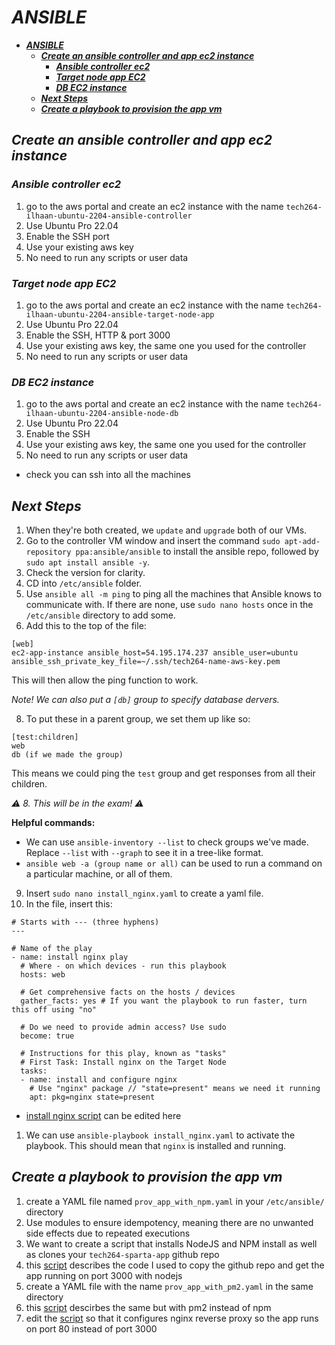 # ***ANSIBLE***
- [***ANSIBLE***](#ansible)
  - [***Create an ansible controller and app ec2 instance***](#create-an-ansible-controller-and-app-ec2-instance)
    - [***Ansible controller ec2***](#ansible-controller-ec2)
    - [***Target node app EC2***](#target-node-app-ec2)
    - [***DB EC2 instance***](#db-ec2-instance)
  - [***Next Steps***](#next-steps)
  - [***Create a playbook to provision the app vm***](#create-a-playbook-to-provision-the-app-vm)

## ***Create an ansible controller and app ec2 instance***
### ***Ansible controller ec2***
1. go to the aws portal and create an ec2 instance with the name `tech264-ilhaan-ubuntu-2204-ansible-controller`
2. Use Ubuntu Pro 22.04 
3. Enable the SSH port
4. Use your existing aws key
5. No need to run any scripts or user data

### ***Target node app EC2***
1. go to the aws portal and create an ec2 instance with the name `tech264-ilhaan-ubuntu-2204-ansible-target-node-app`
2. Use Ubuntu Pro 22.04 
3. Enable the SSH, HTTP & port 3000
4. Use your existing aws key, the same one you used for the controller
5. No need to run any scripts or user data

### ***DB EC2 instance***
1. go to the aws portal and create an ec2 instance with the name `tech264-ilhaan-ubuntu-2204-ansible-node-db`
2. Use Ubuntu Pro 22.04 
3. Enable the SSH
4. Use your existing aws key, the same one you used for the controller
5. No need to run any scripts or user data

- check you can ssh into all the machines

## ***Next Steps***
 
1. When they're both created, we `update` and `upgrade` both of our VMs.
2. Go to the controller VM window and insert the command `sudo apt-add-repository ppa:ansible/ansible` to install the ansible repo, followed by `sudo apt install ansible -y`.
3. Check the version for clarity.
4. CD into `/etc/ansible` folder.
5. Use `ansible all -m ping` to ping all the machines that Ansible knows to communicate with. If there are none, use `sudo nano hosts` once in the `/etc/ansible` directory to add some.
6. Add this to the top of the file:
 
```
[web]
ec2-app-instance ansible_host=54.195.174.237 ansible_user=ubuntu ansible_ssh_private_key_file=~/.ssh/tech264-name-aws-key.pem
```
This will then allow the ping function to work.
 
*Note! We can also put a `[db]` group to specify database dervers.*
 
8. To put these in a parent group, we set them up like so:
 
```
[test:children]
web
db (if we made the group)
```
 
This means we could ping the `test` group and get responses from all their children.
 
*⚠️ 8. This will be in the exam! ⚠️*
 
**Helpful commands:**
- We can use `ansible-inventory --list` to check groups we've made. Replace `--list` with `--graph` to see it in a tree-like format.
- `ansible web -a (group name or all)` can be used to run a command on a particular machine, or all of them.
 
9. Insert `sudo nano install_nginx.yaml` to create a yaml file.
10. In the file, insert this:
 
```
# Starts with --- (three hyphens)
---
 
# Name of the play
- name: install nginx play
  # Where - on which devices - run this playbook
  hosts: web
 
  # Get comprehensive facts on the hosts / devices
  gather_facts: yes # If you want the playbook to run faster, turn this off using "no"
 
  # Do we need to provide admin access? Use sudo
  become: true
 
  # Instructions for this play, known as "tasks"
  # First Task: Install nginx on the Target Node
  tasks:
  - name: install and configure nginx
    # Use "nginx" package // "state=present" means we need it running
    apt: pkg=nginx state=present
```
   - [install nginx script](./install_nginx.yaml) can be edited here
1.  We can use `ansible-playbook install_nginx.yaml` to activate the playbook. This should mean that `nginx` is installed and running.


## ***Create a playbook to provision the app vm***

1.  create a YAML file named `prov_app_with_npm.yaml` in your `/etc/ansible/` directory
2.  Use modules to ensure idempotency, meaning there are no unwanted side effects due to repeated executions
3.  We want to create a script that installs NodeJS and NPM install as well as clones your `tech264-sparta-app` github repo
4.  this [script](./prov_app_with_npm_start.yaml) describes the code I used to copy the github repo and get the app running on port 3000 with nodejs
5.  create a YAML file with the name `prov_app_with_pm2.yaml` in the same directory
6.  this [script](./prov_app_with_pm2.yaml) descirbes the same but with pm2 instead of npm
7.  edit the [script](./configure_nginx.yaml) so that it configures nginx reverse proxy so the app runs on port 80 instead of port 3000